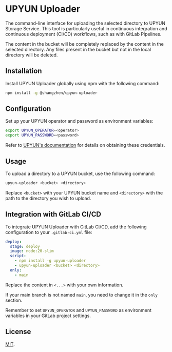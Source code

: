 # UPYUN Uploader

The command-line interface for uploading the selected directory to UPYUN Storage Service. This tool is particularly useful in continuous integration and continuous deployment (CI/CD) workflows, such as with GitLab Pipelines.

The content in the bucket will be completely replaced by the content in the selected directory. Any files present in the bucket but not in the local directory will be deleted.

## Installation

Install UPYUN Uploader globally using npm with the following command:

```bash
npm install -g @shangzhen/upyun-uploader
```

## Configuration

Set up your UPYUN operator and password as environment variables:

```bash
export UPYUN_OPERATOR=<operator>
export UPYUN_PASSWORD=<password>
```

Refer to [UPYUN's documentation](https://docs.upyun.com/guide/) for details on obtaining these credentials.

## Usage

To upload a directory to a UPYUN bucket, use the following command:

```bash
upyun-uploader <bucket> <directory>
```

Replace `<bucket>` with your UPYUN bucket name and `<directory>` with the path to the directory you wish to upload.

## Integration with GitLab CI/CD

To integrate UPYUN Uploader with GitLab CI/CD, add the following configuration to your `.gitlab-ci.yml` file:

```yaml
deploy:
  stage: deploy
  image: node:20-slim
  script:
    - npm install -g upyun-uploader
    - upyun-uploader <bucket> <directory>
  only:
    - main
```

Replace the content in `<...>` with your own information.

If your main branch is not named `main`, you need to change it in the `only` section.

Remember to set `UPYUN_OPERATOR` and `UPYUN_PASSWORD` as environment variables in your GitLab project settings.

## License

[MIT](LICENSE).
